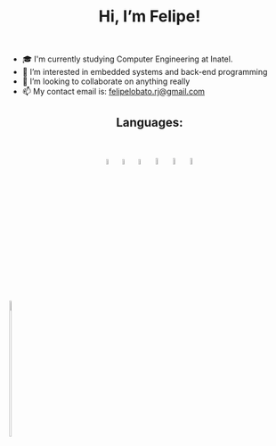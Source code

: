 <h1 align="center"> Hi, I’m Felipe!</h1>
<br>

- 🎓 I'm currently studying Computer Engineering at Inatel.
- 👀 I’m interested in embedded systems and back-end programming
- 💞️ I’m looking to collaborate on anything really
- 📫 My contact email is: felipelobato.rj@gmail.com

<h2 align="center"> Languages: </h2>
<br>
<p align="center" float="left">
  <img src="https://upload.wikimedia.org/wikipedia/commons/thumb/1/18/C_Programming_Language.svg/1853px-C_Programming_Language.svg.png"  width="5%">
  <img src="https://upload.wikimedia.org/wikipedia/commons/thumb/1/18/ISO_C%2B%2B_Logo.svg/1822px-ISO_C%2B%2B_Logo.svg.png" width="5%">
  <img src="https://cdn.worldvectorlogo.com/logos/c--4.svg" width="5%">
  <img src="https://upload.wikimedia.org/wikipedia/commons/thumb/3/38/HTML5_Badge.svg/1024px-HTML5_Badge.svg.png" width="5.4%">
  <img src="https://upload.wikimedia.org/wikipedia/commons/thumb/9/99/Unofficial_JavaScript_logo_2.svg/512px-Unofficial_JavaScript_logo_2.svg.png" width="5.4%">
  <img src="https://upload.wikimedia.org/wikipedia/commons/thumb/c/c3/Python-logo-notext.svg/2048px-Python-logo-notext.svg.png" width="5.4%">
</p>
<br>

<p align="left"> <img src="https://preview.redd.it/vw6c9iwr6rk51.jpg?auto=webp&s=a9ca2ca97cb0b1a386d3ce5cc3ba6a4862761b1c" width="5%" height="25%"> </p>
<br>
<!---
LobatoLobato/LobatoLobato is a ✨ special ✨ repository because its `README.md` (this file) appears on your GitHub profile.
You can click the Preview link to take a look at your changes.
--->
